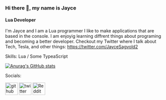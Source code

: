 ### Hi there 👋, my name is Jayce
#### Lua Developer

I'm Jayce and I am a Lua programmer I like to make applications that are based in the console. I am enjoyig learning diffrent things about programing and becoming a better developer. Checkout my Twitter where I talk about Tech, Tesla, and other things: https://twitter.com/JayceSagvold2

Skills: Lua / Some TypeaScript

[![Anurag's GitHub stats](https://github-readme-stats.vercel.app/api?username=jSagvold28)](https://github.com/anuraghazra/github-readme-stats)


Socials:

[<img src='https://cdn.jsdelivr.net/npm/simple-icons@3.0.1/icons/github.svg' alt='github' height='40'>](https://github.com/jSagvold28)  [<img src='https://cdn.jsdelivr.net/npm/simple-icons@3.0.1/icons/twitter.svg' alt='twitter' height='40'>](https://twitter.com/jaycesagvold2)  [<img src='https://cdn.jsdelivr.net/npm/simple-icons@3.0.1/icons/reddit.svg' alt='Reddit' height='40'>](https://www.reddit.com/user/TECH102020)  

